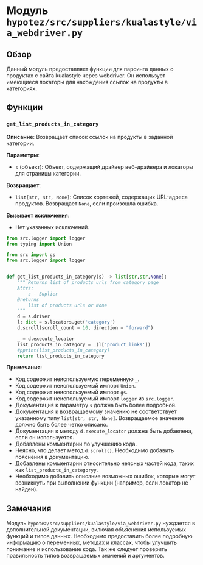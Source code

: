 # Модуль `hypotez/src/suppliers/kualastyle/via_webdriver.py`

## Обзор

Данный модуль предоставляет функции для парсинга данных о продуктах с сайта kualastyle через webdriver.  Он использует имеющиеся локаторы для нахождения ссылок на продукты в категориях.

## Функции

### `get_list_products_in_category`

**Описание**: Возвращает список ссылок на продукты в заданной категории.

**Параметры**:

- `s` (объект): Объект, содержащий драйвер веб-драйвера и локаторы для страницы категории.

**Возвращает**:

- `list[str, str, None]`: Список кортежей, содержащих URL-адреса продуктов. Возвращает `None`, если произошла ошибка.


**Вызывает исключения**:

- Нет указанных исключений.


```python
from src.logger import logger
from typing import Union

from src import gs
from src.logger import logger


def get_list_products_in_category(s) -> list[str,str,None]:    
    """ Returns list of products urls from category page
    Attrs:
        s - Suplier
    @returns
        list of products urls or None
    """
    d = s.driver
    l: dict = s.locators.get('category')
    d.scroll(scroll_count = 10, direction = "forward")

    _ = d.execute_locator
    list_products_in_category = _(l['product_links'])
    #pprint(list_products_in_category)
    return list_products_in_category
```

**Примечания**:

* Код содержит неиспользуемую переменную `_`.
* Код содержит неиспользуемый импорт `Union`.
* Код содержит неиспользуемый импорт `gs`.
* Код содержит неиспользуемый импорт `logger` из `src.logger`.
* Документация к параметру `s` должна быть более подробной.
* Документация к возвращаемому значению не соответствует указанному типу `list[str, str, None]`.  Возвращаемое значение должно быть более четко описано.
* Документация к методу `d.execute_locator` должна быть добавлена, если он используется.
* Добавлены комментарии по улучшению кода.
* Неясно, что делает метод `d.scroll()`.  Необходимо добавить пояснения в документацию.
* Добавлены комментарии относительно неясных частей кода, таких как `list_products_in_categoryy`.
* Необходимо добавить описание возможных ошибок, которые могут возникнуть при выполнении функции (например, если локатор не найден).



## Замечания

Модуль `hypotez/src/suppliers/kualastyle/via_webdriver.py` нуждается в дополнительной документации, включая объяснения используемых функций и типов данных.  Необходимо предоставить более подробную информацию о переменных, методах и классах, чтобы улучшить понимание и использование кода.  Так же следует проверить правильность типов возвращаемых значений и аргументов.